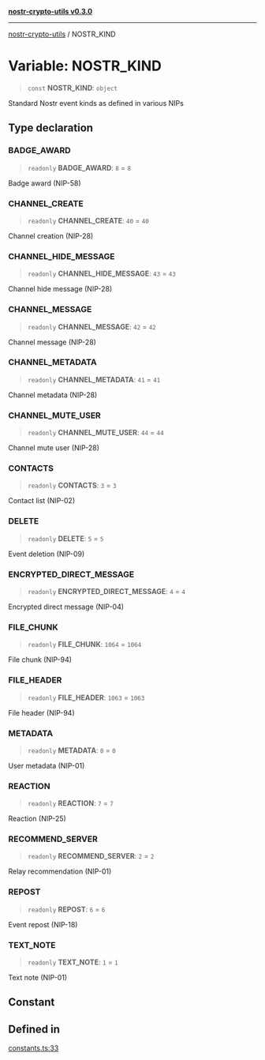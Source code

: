 [**nostr-crypto-utils v0.3.0**](../README.md)

***

[nostr-crypto-utils](../globals.md) / NOSTR\_KIND

# Variable: NOSTR\_KIND

> `const` **NOSTR\_KIND**: `object`

Standard Nostr event kinds as defined in various NIPs

## Type declaration

### BADGE\_AWARD

> `readonly` **BADGE\_AWARD**: `8` = `8`

Badge award (NIP-58)

### CHANNEL\_CREATE

> `readonly` **CHANNEL\_CREATE**: `40` = `40`

Channel creation (NIP-28)

### CHANNEL\_HIDE\_MESSAGE

> `readonly` **CHANNEL\_HIDE\_MESSAGE**: `43` = `43`

Channel hide message (NIP-28)

### CHANNEL\_MESSAGE

> `readonly` **CHANNEL\_MESSAGE**: `42` = `42`

Channel message (NIP-28)

### CHANNEL\_METADATA

> `readonly` **CHANNEL\_METADATA**: `41` = `41`

Channel metadata (NIP-28)

### CHANNEL\_MUTE\_USER

> `readonly` **CHANNEL\_MUTE\_USER**: `44` = `44`

Channel mute user (NIP-28)

### CONTACTS

> `readonly` **CONTACTS**: `3` = `3`

Contact list (NIP-02)

### DELETE

> `readonly` **DELETE**: `5` = `5`

Event deletion (NIP-09)

### ENCRYPTED\_DIRECT\_MESSAGE

> `readonly` **ENCRYPTED\_DIRECT\_MESSAGE**: `4` = `4`

Encrypted direct message (NIP-04)

### FILE\_CHUNK

> `readonly` **FILE\_CHUNK**: `1064` = `1064`

File chunk (NIP-94)

### FILE\_HEADER

> `readonly` **FILE\_HEADER**: `1063` = `1063`

File header (NIP-94)

### METADATA

> `readonly` **METADATA**: `0` = `0`

User metadata (NIP-01)

### REACTION

> `readonly` **REACTION**: `7` = `7`

Reaction (NIP-25)

### RECOMMEND\_SERVER

> `readonly` **RECOMMEND\_SERVER**: `2` = `2`

Relay recommendation (NIP-01)

### REPOST

> `readonly` **REPOST**: `6` = `6`

Event repost (NIP-18)

### TEXT\_NOTE

> `readonly` **TEXT\_NOTE**: `1` = `1`

Text note (NIP-01)

## Constant

## Defined in

[constants.ts:33](https://github.com/HumanjavaEnterprises/nostr-crypto-utils/blob/0f31137ec103ea3e26d2a80b02d4d406d5a6e0d6/src/constants.ts#L33)
